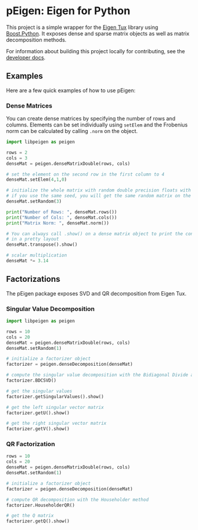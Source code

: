 # pEigen: Eigen for Python

This project is a simple wrapper for the [Eigen Tux](https://eigen.tuxfamily.org/) library using 
[Boost.Python](https://github.com/boostorg/python). It exposes dense and sparse matrix objects as
well as matrix decomposition methods. 


For information about building this project locally for contributing, see the [developer docs](/DEV.md).

## Examples

Here are a few quick examples of how to use pEigen:

### Dense Matrices

You can create dense matrices by specifying the number of rows and columns. Elements can be set individually using `setElem` and the Frobenius norm can be calculated by calling `.norm` on the object.

```python
import libpeigen as peigen

rows = 2
cols = 3
denseMat = peigen.denseMatrixDouble(rows, cols)

# set the element on the second row in the first column to 4
denseMat.setElem(4,1,0)

# initialize the whole matrix with random double precision floats with a seed value
# if you use the same seed, you will get the same random matrix on the same machine
denseMat.setRandom(3)

print("Number of Rows: ", denseMat.rows())
print("Number of Cols: ", denseMat.cols())
print("Matrix Norm: ", denseMat.norm())

# You can always call .show() on a dense matrix object to print the contents
# in a pretty layout
denseMat.transpose().show()

# scalar multiplication
denseMat *= 3.14
```

## Factorizations

The pEigen package exposes SVD and QR decomposition from Eigen Tux.

### Singular Value Decomposition

```python
import libpeigen as peigen

rows = 10
cols = 20
denseMat = peigen.denseMatrixDouble(rows, cols)
denseMat.setRandom(1)

# initialize a factorizer object 
factorizer = peigen.denseDecomposition(denseMat)

# compute the singular value decomposition with the Bidiagonal Divide and Conquer method
factorizer.BDCSVD()

# get the singular values
factorizer.getSingularValues().show()

# get the left singular vector matrix
factorizer.getU().show()

# get the right singular vector matrix
factorizer.getV().show()
```

### QR Factorization

```python
rows = 10
cols = 20
denseMat = peigen.denseMatrixDouble(rows, cols)
denseMat.setRandom(1)

# initialize a factorizer object 
factorizer = peigen.denseDecomposition(denseMat)

# compute QR decomposition with the Householder method
factorizer.HouseholderQR()

# get the Q matrix
factorizer.getQ().show()
```